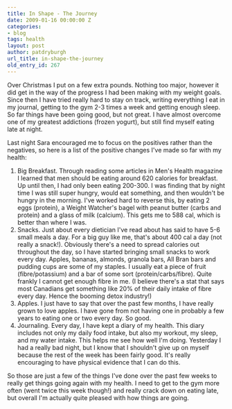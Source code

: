 ```yaml
---
title: In Shape - The Journey
date: 2009-01-16 00:00:00 Z
categories:
- blog
tags: health
layout: post
author: patdryburgh
url_title: in-shape-the-journey
old_entry_id: 267
---
```


Over Christmas I put on a few extra pounds. Nothing too major, however it did get in the way of the progress I had been making with my weight goals. Since then I have tried really hard to stay on track, writing everything I eat in my journal, getting to the gym 2-3 times a week and getting enough sleep. So far things have been going good, but not great. I have almost overcome one of my greatest addictions (frozen yogurt), but still find myself eating late at night. 

Last night Sara encouraged me to focus on the positives rather than the negatives, so here is a list of the positive changes I've made so far with my health:

1. Big Breakfast. Through reading some articles in Men's Health magazine I learned that men should be eating around 620 calories for breakfast. Up until then, I had only been eating 200-300. I was finding that by night time I was still super hungry, would eat something, and then wouldn't be hungry in the morning. I've worked hard to reverse this, by eating 2 eggs (protein), a Weight Watcher's bagel with peanut butter (carbs and protein) and a glass of milk (calcium). This gets me to 588 cal, which is better than where I was.
2. Snacks. Just about every dietician I've read about has said to have 5-6 small meals a day. For a big guy like me, that's about 400 cal a day (not really a snack!). Obviously there's a need to spread calories out throughout the day, so I have started bringing small snacks to work every day. Apples, bananas, almonds, granola bars, All Bran bars and pudding cups are some of my staples. I usually eat a piece of fruit (fibre/potassium) and a bar of some sort (protein/carbs/fibre). Quite frankly I cannot get enough fibre in me. (I believe there's a stat that says most Canadians get something like 20% of their daily intake of fibre every day. Hence the booming detox industry!)
3. Apples. I just have to say that over the past few months, I have really grown to love apples. I have gone from not having one in probably a few years to eating one or two every day. So good. 
4. Journaling. Every day, I have kept a diary of my health. This diary includes not only my daily food intake, but also my workout, my sleep, and my water intake. This helps me see how well I'm doing. Yesterday I had a really bad night, but I know that I shouldn't give up on myself because the rest of the week has been fairly good. It's really encouraging to have physical evidence that I can do this. 

So those are just a few of the things I've done over the past few weeks to really get things going again with my health. I need to get to the gym more often (went twice this week though!) and really crack down on eating late, but overall I'm actually quite pleased with how things are going.